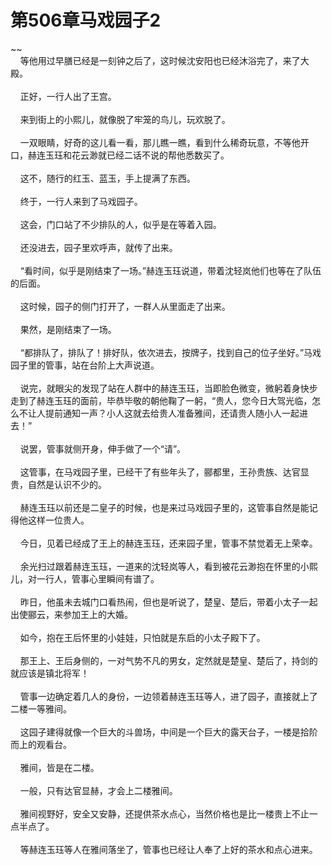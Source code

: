 # 第506章马戏园子2
~~<br>&nbsp;&nbsp;&nbsp;&nbsp;等他用过早膳已经是一刻钟之后了，这时候沈安阳也已经沐浴完了，来了大殿。<br><br>&nbsp;&nbsp;&nbsp;&nbsp;正好，一行人出了王宫。<br><br>&nbsp;&nbsp;&nbsp;&nbsp;来到街上的小熙儿，就像脱了牢笼的鸟儿，玩欢脱了。<br><br>&nbsp;&nbsp;&nbsp;&nbsp;一双眼睛，好奇的这儿看一看，那儿瞧一瞧，看到什么稀奇玩意，不等他开口，赫连玉珏和花云渺就已经二话不说的帮他悉数买了。<br><br>&nbsp;&nbsp;&nbsp;&nbsp;这不，随行的红玉、蓝玉，手上提满了东西。<br><br>&nbsp;&nbsp;&nbsp;&nbsp;终于，一行人来到了马戏园子。<br><br>&nbsp;&nbsp;&nbsp;&nbsp;这会，门口站了不少排队的人，似乎是在等着入园。<br><br>&nbsp;&nbsp;&nbsp;&nbsp;还没进去，园子里欢呼声，就传了出来。<br><br>&nbsp;&nbsp;&nbsp;&nbsp;“看时间，似乎是刚结束了一场。”赫连玉珏说道，带着沈轻岚他们也等在了队伍的后面。<br><br>&nbsp;&nbsp;&nbsp;&nbsp;这时候，园子的侧门打开了，一群人从里面走了出来。<br><br>&nbsp;&nbsp;&nbsp;&nbsp;果然，是刚结束了一场。<br><br>&nbsp;&nbsp;&nbsp;&nbsp;“都排队了，排队了！排好队，依次进去，按牌子，找到自己的位子坐好。”马戏园子里的管事，站在台阶上大声说道。<br><br>&nbsp;&nbsp;&nbsp;&nbsp;说完，就眼尖的发现了站在人群中的赫连玉珏，当即脸色微变，微躬着身快步走到了赫连玉珏的面前，毕恭毕敬的朝他鞠了一躬，“贵人，您今日大驾光临，怎么不让人提前通知一声？小人这就去给贵人准备雅间，还请贵人随小人一起进去！”<br><br>&nbsp;&nbsp;&nbsp;&nbsp;说罢，管事就侧开身，伸手做了一个“请”。<br><br>&nbsp;&nbsp;&nbsp;&nbsp;这管事，在马戏园子里，已经干了有些年头了，郦都里，王孙贵族、达官显贵，自然是认识不少的。<br><br>&nbsp;&nbsp;&nbsp;&nbsp;赫连玉珏以前还是二皇子的时候，也是来过马戏园子里的，这管事自然是能记得他这样一位贵人。<br><br>&nbsp;&nbsp;&nbsp;&nbsp;今日，见着已经成了王上的赫连玉珏，还来园子里，管事不禁觉着无上荣幸。<br><br>&nbsp;&nbsp;&nbsp;&nbsp;余光扫过跟着赫连玉珏，一道来的沈轻岚等人，看到被花云渺抱在怀里的小熙儿，对一行人，管事心里瞬间有谱了。<br><br>&nbsp;&nbsp;&nbsp;&nbsp;昨日，他虽未去城门口看热闹，但也是听说了，楚皇、楚后，带着小太子一起出使郦云，来参加王上的大婚。<br><br>&nbsp;&nbsp;&nbsp;&nbsp;如今，抱在王后怀里的小娃娃，只怕就是东启的小太子殿下了。<br><br>&nbsp;&nbsp;&nbsp;&nbsp;那王上、王后身侧的，一对气势不凡的男女，定然就是楚皇、楚后了，持剑的就应该是镇北将军！<br><br>&nbsp;&nbsp;&nbsp;&nbsp;管事一边确定着几人的身份，一边领着赫连玉珏等人，进了园子，直接就上了二楼一等雅间。<br><br>&nbsp;&nbsp;&nbsp;&nbsp;这园子建得就像一个巨大的斗兽场，中间是一个巨大的露天台子，一楼是拾阶而上的观看台。<br><br>&nbsp;&nbsp;&nbsp;&nbsp;雅间，皆是在二楼。<br><br>&nbsp;&nbsp;&nbsp;&nbsp;一般，只有达官显赫，才会上二楼雅间。<br><br>&nbsp;&nbsp;&nbsp;&nbsp;雅间视野好，安全又安静，还提供茶水点心，当然价格也是比一楼贵上不止一点半点了。<br><br>&nbsp;&nbsp;&nbsp;&nbsp;等赫连玉珏等人在雅间落坐了，管事也已经让人奉了上好的茶水和点心进来。<br><br>
                    

<script>_fwqdsqadxfw()</script>
<div><script>_dfwf1dw();</script></div>
<div><script>_dfwf1agdw();</script></div>
                